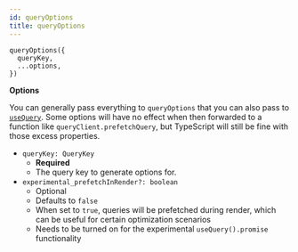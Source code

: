```yaml
---
id: queryOptions
title: queryOptions
---
```


```tsx
queryOptions({
  queryKey,
  ...options,
})
```

**Options**

You can generally pass everything to `queryOptions` that you can also pass to [`useQuery`](./useQuery.md). Some options will have no effect when then forwarded to a function like `queryClient.prefetchQuery`, but TypeScript will still be fine with those excess properties.

- `queryKey: QueryKey`
  - **Required**
  - The query key to generate options for.
- `experimental_prefetchInRender?: boolean`
  - Optional
  - Defaults to `false`
  - When set to `true`, queries will be prefetched during render, which can be useful for certain optimization scenarios
  - Needs to be turned on for the experimental `useQuery().promise` functionality
